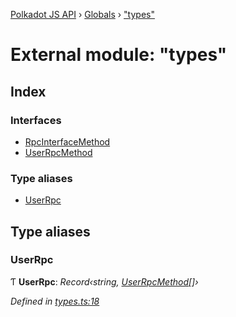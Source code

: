 [Polkadot JS API](../README.md) › [Globals](../globals.md) › ["types"](_types_.md)

# External module: "types"

## Index

### Interfaces

* [RpcInterfaceMethod](../interfaces/_types_.rpcinterfacemethod.md)
* [UserRpcMethod](../interfaces/_types_.userrpcmethod.md)

### Type aliases

* [UserRpc](_types_.md#userrpc)

## Type aliases

###  UserRpc

Ƭ **UserRpc**: *Record‹string, [UserRpcMethod](../interfaces/_types_.userrpcmethod.md)[]›*

*Defined in [types.ts:18](https://github.com/polkadot-js/api/blob/f8084c2d12/packages/rpc-core/src/types.ts#L18)*
